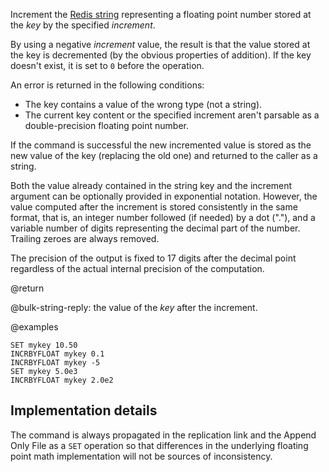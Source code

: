 Increment the [Redis string](/docs/data-types/strings) representing a floating point number stored at the _key_ by the specified _increment_.

By using a negative _increment_ value, the result is that the value stored at the key is decremented (by the obvious properties of addition).
If the key doesn't exist, it is set to `0` before the operation.

An error is returned in the following conditions:

* The key contains a value of the wrong type (not a string).
* The current key content or the specified increment aren't parsable as a double-precision floating point number.

If the command is successful the new incremented value is stored as the new value of the key (replacing the old one) and returned to the caller as a string.

Both the value already contained in the string key and the increment argument can be optionally provided in exponential notation.
However, the value computed after the increment is stored consistently in the same format, that is, an integer number followed (if needed) by a dot ("."), and a variable number of digits representing the decimal part of the number.
Trailing zeroes are always removed.

The precision of the output is fixed to 17 digits after the decimal point regardless of the actual internal precision of the computation.

@return

@bulk-string-reply: the value of the _key_ after the increment.

@examples

```cli
SET mykey 10.50
INCRBYFLOAT mykey 0.1
INCRBYFLOAT mykey -5
SET mykey 5.0e3
INCRBYFLOAT mykey 2.0e2
```

## Implementation details

The command is always propagated in the replication link and the Append Only File as a `SET` operation so that differences in the underlying floating point math implementation will not be sources of inconsistency.
